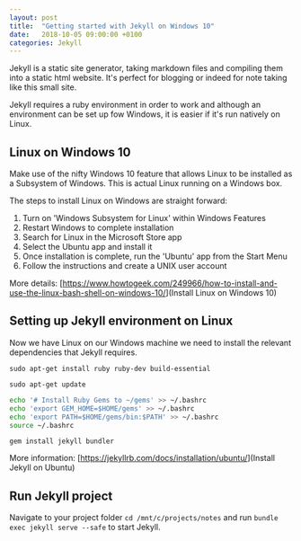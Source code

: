 ```yaml
---
layout: post
title:  "Getting started with Jekyll on Windows 10"
date:   2018-10-05 09:00:00 +0100
categories: Jekyll
---
```


Jekyll is a static site generator, taking markdown files and compiling them into a static html website. It's perfect for blogging or indeed for note taking like this small site.

Jekyll requires a ruby environment in order to work and although an environment can be set up fow Windows, it is easier if it's run natively on Linux.

## Linux on Windows 10

Make use of the nifty Windows 10 feature that allows Linux to be installed as a Subsystem of Windows. This is actual Linux running on a Windows box.

The steps to install Linux on Windows are straight forward:

1. Turn on 'Windows Subsystem for Linux' within Windows Features
2. Restart Windows to complete installation
3. Search for Linux in the Microsoft Store app
4. Select the Ubuntu app and install it
5. Once installation is complete, run the 'Ubuntu' app from the Start Menu
6. Follow the instructions and create a UNIX user account

More details: [<https://www.howtogeek.com/249966/how-to-install-and-use-the-linux-bash-shell-on-windows-10/>](Install Linux on Windows 10)

## Setting up Jekyll environment on Linux

Now we have Linux on our Windows machine we need to install the relevant dependencies that Jekyll requires.

`sudo apt-get install ruby ruby-dev build-essential`

`sudo apt-get update`

```bash
echo '# Install Ruby Gems to ~/gems' >> ~/.bashrc
echo 'export GEM_HOME=$HOME/gems' >> ~/.bashrc
echo 'export PATH=$HOME/gems/bin:$PATH' >> ~/.bashrc
source ~/.bashrc
```

`gem install jekyll bundler`

More information: [<https://jekyllrb.com/docs/installation/ubuntu/>](Install Jekyll on Ubuntu)

## Run Jekyll project

Navigate to your project folder `cd /mnt/c/projects/notes` and run `bundle exec jekyll serve --safe` to start Jekyll.